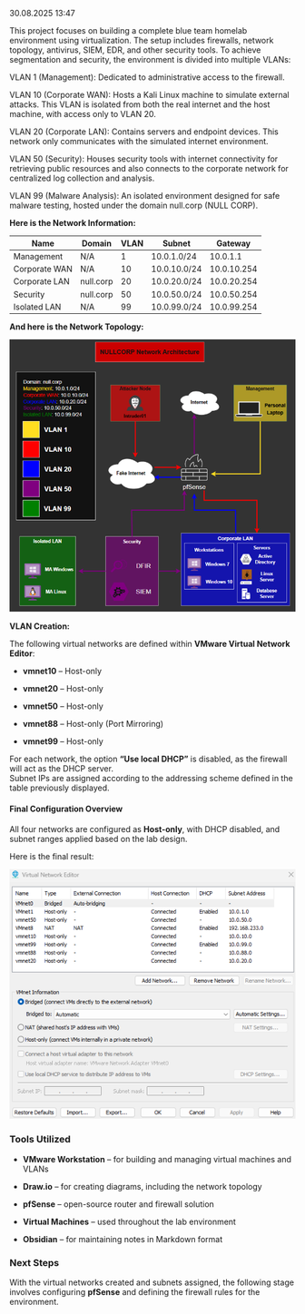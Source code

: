 30.08.2025 13:47

This project focuses on building a complete blue team homelab environment using virtualization. The setup includes firewalls, network topology, antivirus, SIEM, EDR, and other security tools. To achieve segmentation and security, the environment is divided into multiple VLANs:

VLAN 1 (Management): Dedicated to administrative access to the firewall.

VLAN 10 (Corporate WAN): Hosts a Kali Linux machine to simulate external attacks. This VLAN is isolated from both the real internet and the host machine, with access only to VLAN 20.

VLAN 20 (Corporate LAN): Contains servers and endpoint devices. This network only communicates with the simulated internet environment.

VLAN 50 (Security): Houses security tools with internet connectivity for retrieving public resources and also connects to the corporate network for centralized log collection and analysis.

VLAN 99 (Malware Analysis): An isolated environment designed for safe malware testing, hosted under the domain null.corp (NULL CORP).

**Here is the Network Information:**

| Name          | Domain    | VLAN | Subnet       | Gateway     |
| ------------- | --------- | ---- | ------------ | ----------- |
| Management    | N/A       | 1    | 10.0.1.0/24  | 10.0.1.1    |
| Corporate WAN | N/A       | 10   | 10.0.10.0/24 | 10.0.10.254 |
| Corporate LAN | null.corp | 20   | 10.0.20.0/24 | 10.0.20.254 |
| Security      | null.corp | 50   | 10.0.50.0/24 | 10.0.50.254 |
| Isolated LAN  | N/A       | 99   | 10.0.99.0/24 | 10.0.99.254 |

**And here is the Network Topology:**

![Network Topology](https://github.com/v3n1x/Projects/blob/main/Assets/Asset01.png)

**VLAN Creation:** 

The following virtual networks are defined within **VMware Virtual Network Editor**:

- **vmnet10** – Host-only
    
- **vmnet20** – Host-only
    
- **vmnet50** – Host-only

- **vmnet88** – Host-only (Port Mirroring)
    
- **vmnet99** – Host-only
    

For each network, the option **“Use local DHCP”** is disabled, as the firewall will act as the DHCP server.  
Subnet IPs are assigned according to the addressing scheme defined in the table previously displayed.

#### Final Configuration Overview

All four networks are configured as **Host-only**, with DHCP disabled, and subnet ranges applied based on the lab design.

Here is the final result: 

![Network Topology](https://github.com/v3n1x/Projects/blob/main/Assets/Asset02-v2.png)

### Tools Utilized

- **VMware Workstation** – for building and managing virtual machines and VLANs
    
- **Draw.io** – for creating diagrams, including the network topology
    
- **pfSense** – open-source router and firewall solution
    
- **Virtual Machines** – used throughout the lab environment
    
- **Obsidian** – for maintaining notes in Markdown format

### Next Steps

With the virtual networks created and subnets assigned, the following stage involves configuring **pfSense** and defining the firewall rules for the environment.
